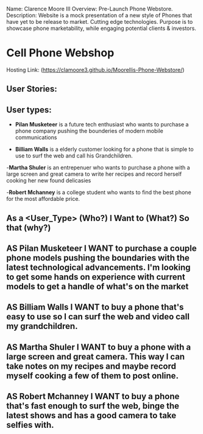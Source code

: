 Name: Clarence Moore III
Overview: Pre-Launch Phone Webstore.
Description: Website is a mock presentation of a new style of Phones that have yet to be release to market. Cutting edge technologies. Purpose is to showcase phone marketability, while engaging potential clients & investors. 
# Cell Phone Webshop
Hosting Link:  (https://clamoore3.github.io/Moorellis-Phone-Webstore/)

## User Stories: 

**User types:** 
------------
- **Pilan Musketeer** is a future tech enthusiast who wants to purchase a phone company pushing the bounderies of modern mobile communications

- **Billiam Walls** is a elderly customer looking for a phone that is simple to use to surf the web and call his Grandchildren. 

-**Martha Shuler** is an entrepenuer who wants to purchase a phone with a large screen and great camera to write her recipes and record herself cooking her new found delicasies 

-**Robert Mchanney** is a college student who wants to find the best phone for the most affordable price.


As a <User_Type>  (Who?)
I Want to <Action>  (What?)
So that <Goal>  (why?)
---------

AS Pilan Musketeer
I WANT to purchase a couple phone models pushing the boundaries with the latest technological advancements. I'm looking to get some hands on experience with current models to get a handle of what's on the market
-------------
AS Billiam Walls
I WANT to buy a phone that's easy to use so I can surf the web and video call my grandchildren. 
--------------
AS Martha Shuler
I WANT to buy a phone with a large screen and great camera. This way I can take notes on my recipes and maybe record myself cooking a few of them to post online.
---------------
AS Robert Mchanney
I WANT to buy a phone that's fast enough to surf the web, binge the latest shows and has a good camera to take selfies with. 
---------------